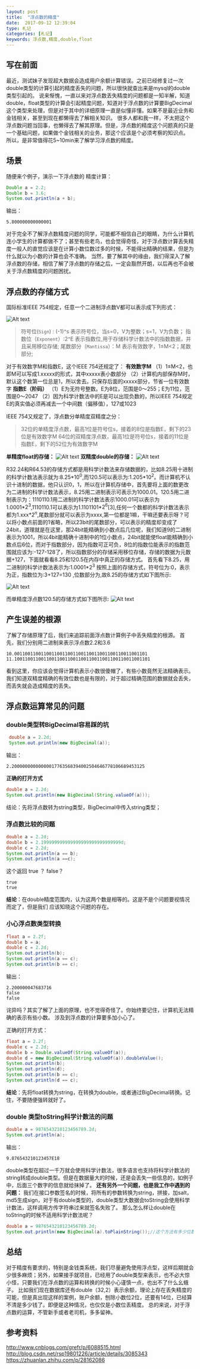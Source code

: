```yaml
---
layout: post
title:  "浮点数的精度"
date:  2017-09-12 12:39:04
type: 札记
categories: [札记]
keywords: 浮点数,精度,double,float
---
```


## 写在前面
最近，测试妹子发现超大数据会造成用户余额计算错误。之前已经修复过一次double类型的计算引起的精度丢失的问题，所以很快就查出来是mysql的double类型引起的。
说来惭愧，一直以来对浮点数丢失精度的问题都是一知半解，知道double，float类型的计算会引起精度问题，知道对于浮点数的计算要BigDecimal这个类型来处理，但是对于其中的详细原理一直是似懂非懂。如果不是最近业务和金钱相关，甚至到现在都懒得去了解相关知识。
很多人都和我一样，不太把这个浮点数问题当回事，也懒得去了解其原理。但是，浮点数的精度这个问题真的只是一个基础问题，如果做个金钱相关的业务，那这个应该是个必须考察的知识点。
所以，是非常值得花5~10min来了解学习浮点数的精度。

## 场景
随便来个例子，演示一下浮点数的 精度计算：
```java
Double a = 2.2;
Double b = 3.6;
System.out.println(a + b);
```
输出：

```console
5.800000000000001
```
对于完全不了解浮点数精度问题的同学，可能都不相信自己的眼睛，为什么计算机连小学生的计算都做不了；甚至有些老鸟，也会觉得奇怪，对于浮点数计算丢失精度一般人的直觉应该是在计算小数位数过多的时候，不能得出精确的结果，但是为什么就以为小数的计算也会不准确。
当然，要了解其中的缘由，我们得深入了解浮点数的存储，相信了解了浮点数的存储之后，一定会豁然开朗，以后再也不会被关于浮点数精度的问题困扰。

## 浮点数的存储方式

国际标准IEEE 754规定，任意一个二进制浮点数V都可以表示成下列形式：

![Alt text](/images/1505222990516.png)

>符号位(`Sign`) : (-1)^s 表示符号位，当s=0，V为整数；s=1，V为负数；
指数位（`Exponent`）:2^E 表示指数位,用于存储科学计数法中的指数数据，并且采用移位存储;
尾数部分（`Mantissa`）：M 表示有效数字，1≤M<2；尾数部分;

对于有效数字M和指数E，这个IEEE 754还规定了：
**有效数字M**
（1）1≤M<2，也即M可以写成1.xxxxx的形式，其中xxxxx表小数部分
（2）计算机内部保存M时，默认这个数第一位总是1，所以舍去。只保存后面的xxxxx部分，节省一位有效数字
**指数E（阶码）**
（1）E为无符号整数。E为8位，范围是0～255；E为11位，范围是0～2047
（2）因为科学计数法中的E是可以出现负数的，所以IEEE 754规定E的真实值必须再减去一个中间数（偏移值），127或1023

IEEE 754又规定了，浮点数分单精度双精度之分：

>32位的单精度浮点数，最高1位是符号位s，接着的8位是指数E，剩下的23位是有效数字M
64位的双精度浮点数，最高1位是符号位s，接着的11位是指数E，剩下的52位为有效数字M

**单精度float的存储：**
![Alt text](/images/1505223188647.png)
**双精度double的存储：**
![Alt text](/images/1505223452920.png)

 R32.24和R64.53的存储方式都是用科学计数法来存储数据的，比如8.25用十进制的科学计数法表示就为:8.25*$10^0$,而120.5可以表示为:1.205*$10^2$。而计算机不认识十进制的数据，他只认识0，1，所以在计算机存储中，首先要将上面的数更改为二进制的科学计数法表示，8.25用二进制表示可表示为1000.01。120.5用二进制表示为：1110110.1用二进制的科学计数法表示1000.01可以表示为1.0001*$2^3$,1110110.1可以表示为1.1101101*$2^6$[3],任何一个数都的科学计数法表示都为1.xxx*$2^n$,尾数部分就可以表示为xxxx,第一位都是1嘛，干嘛还要表示呀？可以将小数点前面的1省略，所以23bit的尾数部分，可以表示的精度却变成了24bit，道理就是在这里，那24bit能精确到小数点后几位呢，我们知道9的二进制表示为1001，所以4bit能精确十进制中的1位小数点，24bit就能使float能精确到小数点后6位，而对于指数部分，因为指数可正可负，8位的指数位能表示的指数范围就应该为:-127-128了，所以指数部分的存储采用移位存储，存储的数据为元数据+127，下面就看看8.25和120.5在内存中真正的存储方式。
     首先看下8.25，用二进制的科学计数法表示为:1.0001*$2^3$
按照上面的存储方式，符号位为:0，表示为正，指数位为:3+127=130 ,位数部分为,故8.25的存储方式如下图所示:

![Alt text](/images/1505223484994.png)

而单精度浮点数120.5的存储方式如下图所示:
![Alt text](/images/1505223515471.png)

## 产生误差的根源
了解了存储原理了后，我们来追踪前面浮点数计算例子中丢失精度的根源。
首先，我们分别用二进制来表示浮点数2.2和3.6
```
10.00110011001100110011001100110011001100110011001101
11.100110011001100110011001100110011001100110011001101
```
看到这里，你应该会觉得计算机表示小数很傻帽了，有些小数竟然无法精确表示。
我们知道双精度精确的有效位数也是有限的，对于超过精确范围的数据就会丢失，而丢失就会造成精度的丢失。

## 浮点数运算常见的问题

### double类型转BigDecimal容易踩的坑

```java
 double a = 2.2d;
 System.out.println(new BigDecimal(a));
```
输出：

```
2.20000000000000017763568394002504646778106689453125
```
**正确的打开方式**

```java
double a = 2.2d;
System.out.println(new BigDecimal(String.valueOf(a)));
```
结论：先将浮点数转为string类型，BigDecimal中传入string类型；

### 浮点数比较的问题

```java
double a = 2.2d;
double b = 2.199999999999999999999999999999d;
double c = 2.2d;
System.out.println(a == b);
System.out.println(a ==c);
```
这个返回 true ？ false？

```
true
true
```
**结论**：在double精度范围内，认为这两个数是相等的。这是不是个问题要视情况而定了，但是我们 应该知晓这个问题的存在。

### 小心浮点数类型转换

```java
float a = 2.2f;
double b = a;
double c = 2.2d;
System.out.println(b);
System.out.println(a == c);
System.out.println(b == c);

```
输出：

```
2.200000047683716
false
false
```
 诧异吗？其实了解了上面的原理，也不觉得奇怪了。你始终要记住，计算机无法精确的表示有些小数。
 涉及到浮点数的计算要多加小心了。

正确的打开方式：

```java
float a = 2.2f;
double c = 2.2d;
double b = Double.valueOf(String.valueOf(a));
double d = new BigDecimal(String.valueOf(a)).doubleValue();
System.out.println(b);
System.out.println(d);
System.out.println(b == c);
System.out.println(d == c);
```

**结论**：先将float转换为string，在转换为double，或者通过BigDecimal转换。记住，不要随便强转就好了。

### double 类型toString科学计数法的问题

```java
double a = 9876543210123456789.2d;
System.out.println(a);
```
输出：
```
9.876543210123457E18
```
double类型在超过一千万就会使用科学计数法，很多语言也支持将科学计数法的string转成double类型。但是在数据量大的时候，还是会丢失一些信息的，如例子中，后面三个数字的信息就给抹掉了。
**还有另外一个问题，也是我工作中遇到的问题：**
我们在接口参数签名的时候，将所有的参数转换为string，拼接，加salt，md5生成sign，对于有double类型的，double类型大数据会toString会使用科学计数法，这样调用方传字符串过来就签名失败了。
那么怎么样让double在toString的时候不适用科学计数法呢？

```java
double a = 9876543210123456789.2d;
System.out.println(new BigDecimal(a).toPlainString());//这个方法有多少位数就展示多少
```

## 总结

对于精度有要求的，特别是金钱类系统，我们尽量避免使用浮点型，这样后期就会少很多麻烦；另外，如果接手就项目，已经用了double类型来表示，也不必大惊小怪，只要我们在浮点数的运算和转换的时候小心谨慎一点，也出不了什么幺蛾子。
比如我们现在数据库还有double（32,2）表示余额，理论上存在丢失精度的可能，但是真出现这样的案例，账户余额，刨除小数位2位，还要有14位，已经算不清是多少钱了。即便是这种情况，也仅仅是小数位丢精度。
总的来说，对于浮点数的运算，不管新手或者老司机，多多留神。


## 参考资料
http://www.cnblogs.com/grefr/p/6088515.html
http://blog.csdn.net/rsp19801226/article/details/3085343
https://zhuanlan.zhihu.com/p/28162086

